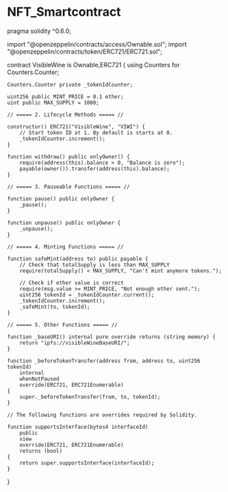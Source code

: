 # NFT_Smartcontract

pragma solidity ^0.6.0;

import "@openzeppelin/contracts/access/Ownable.sol";
import "@openzeppelin/contracts/token/ERC721/ERC721.sol";

contract VisibleWine is Ownable,ERC721  {
    using Counters for Counters.Counter;

    Counters.Counter private _tokenIdCounter;

    uint256 public MINT_PRICE = 0.1 ether;
    uint public MAX_SUPPLY = 1000;

    // ===== 2. Lifecycle Methods ===== //

    constructor() ERC721("VisibleWine", "VIWI") {
        // Start token ID at 1. By default is starts at 0.
        _tokenIdCounter.increment();
    }

    function withdraw() public onlyOwner() {
        require(address(this).balance > 0, "Balance is zero");
        payable(owner()).transfer(address(this).balance);
    }

    // ===== 3. Pauseable Functions ===== //

    function pause() public onlyOwner {
        _pause();
    }

    function unpause() public onlyOwner {
        _unpause();
    }

    // ===== 4. Minting Functions ===== //

    function safeMint(address to) public payable {
        // Check that totalSupply is less than MAX_SUPPLY
        require(totalSupply() < MAX_SUPPLY, "Can't mint anymore tokens.");

        // Check if ether value is correct
        require(msg.value >= MINT_PRICE, "Not enough ether sent.");
        uint256 tokenId = _tokenIdCounter.current();
        _tokenIdCounter.increment();
        _safeMint(to, tokenId);
    }

    // ===== 5. Other Functions ===== //

    function _baseURI() internal pure override returns (string memory) {
        return "ipfs://visibleWineBaseURI/";
    }

    function _beforeTokenTransfer(address from, address to, uint256 tokenId)
        internal
        whenNotPaused
        override(ERC721, ERC721Enumerable)
    {
        super._beforeTokenTransfer(from, to, tokenId);
    }

    // The following functions are overrides required by Solidity.

    function supportsInterface(bytes4 interfaceId)
        public
        view
        override(ERC721, ERC721Enumerable)
        returns (bool)
    {
        return super.supportsInterface(interfaceId);
    }
}
